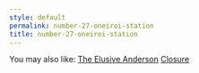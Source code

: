 ```yaml
---
style: default
permalink: number-27-oneiroi-station
title: number-27-oneiroi-station
---
```

You may also like:
[The Elusive Anderson](http://scp-wiki.net/the-elusive-anderson)
[Closure](http://scp-wiki.net/dontcallitacomebackbecauseidontknowifillstay)